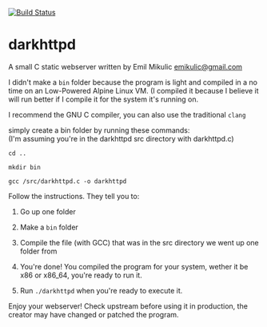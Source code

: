 [![Build Status](https://travis-ci.org/jmfgdev/darkhttpd.svg?branch=master)](https://travis-ci.org/jmfgdev/darkhttpd)
# darkhttpd
A small C static webserver written by Emil Mikulic <emikulic@gmail.com>

I didn't make a `bin` folder because the program is light and compiled in a no time on an Low-Powered Alpine Linux VM. (I compiled it because I believe it will run better if I compile it for the system it's running on.

I recommend the GNU C compiler, you can also use the traditional `clang`

simply create a bin folder by running these commands:<br>
(I'm assuming you're in the darkhttpd src directory with darkhttpd.c)

`cd ..`

`mkdir bin`

`gcc /src/darkhttpd.c -o darkhttpd`

Follow the instructions. They tell you to:

1. Go up one folder

2. Make a `bin` folder

3. Compile the file (with GCC) that was in the src directory we went up one folder from

4. You're done! You compiled the program for your system, wether it be x86 or x86_64, you're ready to run it.

5. Run `./darkhttpd` when you're ready to execute it.

Enjoy your webserver! Check upstream before using it in production, the creator may have changed or patched the program.
